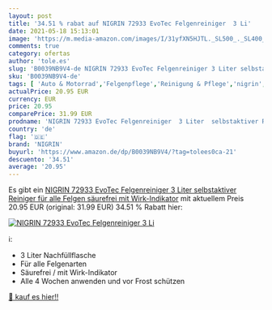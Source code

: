 ```yaml
---
layout: post
title: '34.51 % rabat auf NIGRIN 72933 EvoTec Felgenreiniger  3 Li'
date: 2021-05-18 15:13:01
image: 'https://m.media-amazon.com/images/I/31yfXN5HJTL._SL500_._SL400_.jpg'
comments: true
category: ofertas
author: 'tole.es'
slug: 'B0039NB9V4-de NIGRIN 72933 EvoTec Felgenreiniger 3 Liter selbstaktiver...'
sku: 'B0039NB9V4-de'
tags: [ 'Auto & Motorrad','Felgenpflege','Reinigung & Pflege','nigrin', ]
actualPrice: 20.95 EUR
currency: EUR
price: 20.95
comparePrice: 31.99 EUR
prodname: 'NIGRIN 72933 EvoTec Felgenreiniger  3 Liter  selbstaktiver Reiniger für alle Felgen  säurefrei  mit Wirk-Indikator'
country: 'de'
flag: '🇩🇪'
brand: 'NIGRIN'
buyurl: 'https://www.amazon.de/dp/B0039NB9V4/?tag=tolees0ca-21'
descuento: '34.51'
average: '20.95'
---
```


Es gibt ein [NIGRIN 72933 EvoTec Felgenreiniger  3 Liter  selbstaktiver Reiniger für alle Felgen  säurefrei  mit Wirk-Indikator](https://www.amazon.de/dp/B0039NB9V4/?tag=tolees0ca-21) mit aktuellem Preis 20.95 EUR (original: 31.99 EUR) 34.51 % Rabatt hier:

[![NIGRIN 72933 EvoTec Felgenreiniger  3 Li](https://m.media-amazon.com/images/I/31yfXN5HJTL._SL500_._SL400_.jpg)](https://www.amazon.de/dp/B0039NB9V4/?tag=tolees0ca-21)

ℹ️:

- 3 Liter Nachfüllflasche
- Für alle Felgenarten
- Säurefrei / mit Wirk-Indikator
- Alle 4 Wochen anwenden und vor Frost schützen

[🛒 kauf es hier!!](https://www.amazon.de/dp/B0039NB9V4/?tag=tolees0ca-21)
